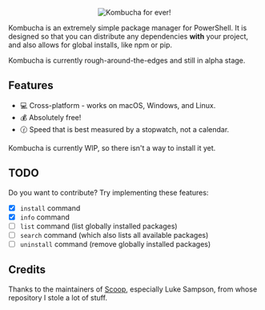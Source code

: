 
<p align="center">
<img src="https://raw.githubusercontent.com/lptstr/lptstr-images/master/proj/kombucha/kombucha-logo-github.png" alt="Kombucha for ever!"/></p>
<!--<p align="center">
<b><a href="https://github.com/lptstr/kombucha#features">Features</a></b>
|
<b><a href="https://github.com/lptstr/kombucha#installation-requirements">Installation Requirements</a></b>
|
<b><a href="https://github.com/lptstr/kombucha#installation">Installation</a></b>
|
<b><a href="https://github.com/lptstr/mouse/kombucha#usage">Usage</a></b>
|
<b><a href="https://github.com/lptstr/kombucha#packages">Packages</a></b>
</p>

- - -
<p align="center" >
</p>
<p align="center"><a href="https://github.com/lptstr/kombucha"><img src="https://img.shields.io/github/languages/code-size/lptstr/kombucha.svg" alt="Code-Size" /></a>
<a href="https://github.com/lptstr/kombucha"><img src="https://img.shields.io/github/repo-size/lptstr/kombucha.svg" alt="Repository size" /></a>
 <a href="https://github.com/lptstr/kombucha"><img src="https://img.shields.io/badge/lines%20of%20code-1850%2B-green.svg" alt="Lines of code" /></a> <a href="https://travis-ci.org/lptstr/kombucha"><img src="https://travis-ci.org/lptstr/kombucha.svg?branch=master" alt="Travis-CI" /></a>
<a href="https://github.com/lptstr/kombucha/blob/master/LICENSE"><img src="https://img.shields.io/github/license/lptstr/kombucha.svg" alt="License" /></a></p>
</p><p align="center"><a href="http://spacemacs.org"><img src="https://cdn.rawgit.com/syl20bnr/spacemacs/442d025779da2f62fc86c2082703697714db6514/assets/spacemacs-badge.svg" /></a></p>-->

Kombucha is an extremely simple package manager for PowerShell.
It is designed so that you can distribute any dependencies **with** your project, and also allows for global installs, like npm or pip.

Kombucha is currently rough-around-the-edges and still in alpha stage.

## Features
- :computer: Cross-platform - works on macOS, Windows, and Linux.
- :moneybag: Absolutely free!
- :clock130: Speed that is best measured by a stopwatch, not a calendar.


Kombucha is currently WIP, so there isn't a way to install it yet.

<!--
## Installation Requirements

- Windows 7 SP1+
- [PowerShell 3](https://www.microsoft.com/en-us/download/details.aspx?id=34595) (or later), PowerShell 5+ recommended 
- [.NET Framework 4.5+](https://www.microsoft.com/net/download)
- The PowerShellGet module must be installed.


## Installation

### **Windows**
Try using [Scoop](https://scoop.sh).
```
scoop install https://raw.githubusercontent.com/lptstr/kombucha/master/.scoop/kombucha.json
```

### **macOS / Linux**
Clone the repository into whatever directory you want, then add the `bin/kombucha.ps1` file to your PATH.
```
git clone https://github.com/lptstr/kombucha.git
```
-->

## TODO
Do you want to contribute? Try implementing these features:
- [x] `install` command
- [x] `info` command
- [ ] `list` command (list globally installed packages)
- [ ] `search` command (which also lists all available packages)
- [ ] `uninstall` command (remove globally installed packages)

## Credits
Thanks to the maintainers of [Scoop](http://github.com/lukesampson/scoop), especially Luke Sampson, from whose repository I stole a lot of stuff.

